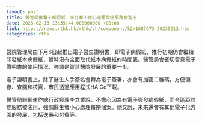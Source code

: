 ```yaml
---
layout: post
title: 醫管局推電子病假紙　李立業不擔心遙距診症服務被濫用
date: 2023-02-13 13:35:44.000000000 +08:00
link: https://news.rthk.hk/rthk/ch/component/k2/1687673-20230213.htm
categories: rthk
---
```


醫院管理局由下月6日起推出電子醫生證明書，即電子病假紙，推行初期仍會繼續印發紙本病假紙，暫時沒有全面取代紙本病假紙的時間表。醫管局會密切留意電子證明書的使用情況，強調是智慧醫院發展的重要一步。

電子證明書上，除了醫生人手簽名會轉為電子簽署，亦會有加密二維碼，方便儲存、查閱和核實，市民透過應用程式HA Go下載。

醫管局聯網運作總行政經理李立業說，不擔心因為有電子簽發病假紙，而令遙距診症服務被濫用，強調醫生會小心處理每宗個案。他又說，未來還會有其他電子化方面的發展，包括送藥和付費等。
